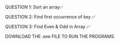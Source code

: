 QUESTION 1: Sort an array✅

QUESTION 2: Find first occurrence of key ✅

QUESTION 3: Find Even & Odd in Array ✅

DOWNLOAD THE .exe FILE TO RUN THE PROGRAMS.
